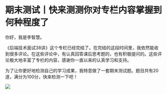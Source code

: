 # 期末测试丨快来测测你对专栏内容掌握到何种程度了

你好，我是李智慧。

《后端技术面试38讲》这个专栏已经完结了。在完结的这段时间里，我依然能收到很多评论。在这些评论中，有认真回答课后思考题的，也有积极提问的。这些评论极大地丰富了专栏的内容，感谢你一直以来的认真学习和支持。

为了让你更好地检测自己的学习成果，我特意做了一套期末测试题。题目共有20道，满分为100分，快来检测一下吧！

[![](<https://static001.geekbang.org/resource/image/28/a4/28d1be62669b4f3cc01c36466bf811a4.png>)](<http://time.geekbang.org/quiz/intro?act_id=110&exam_id=235>)

<!-- [[[read_end]]] -->

